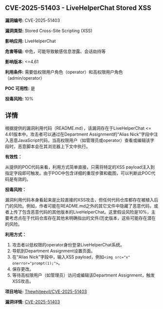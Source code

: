 ## CVE-2025-51403 - LiveHelperChat Stored XSS

**漏洞编号:** CVE-2025-51403

**漏洞类型:** Stored Cross-Site Scripting (XSS)

**影响应用:** LiveHelperChat

**危害等级:** 中危，可能导致敏感信息泄露、会话劫持等

**影响版本:** <=4.61

**利用条件:** 需要低权限用户角色（operator）和高权限用户角色（admin/operator）

**POC 可用性:** 是

**投毒风险:** 10%

## 详情

根据提供的漏洞利用代码（README.md），该漏洞存在于LiveHelperChat <= 4.61版本中。攻击者可以通过在Department Assignment的“Alias Nick”字段中注入恶意JavaScript代码，当高权限用户（如管理员或operator）查看或编辑该字段时，恶意脚本会在其浏览器上下文中执行。 

**有效性：**

从提供的POC代码来看，利用方式简单直接，只需将特定的XSS payload注入到指定字段即可触发。由于POC中包含详细的重现步骤和截图，可以判断此POC代码是有效的。

**投毒风险：**

 漏洞利用代码本身看起来是比较直接的XSS攻击，但任何代码仓库都存在被植入后门的风险。例如，作者可能在README.md之外的其它文件中隐藏了恶意代码，或者上传了包含恶意代码的其他版本的LiveHelperChat。这里假设风险是10%，主要考虑点在于代码仓库存在其他未明确指出的文件/历史版本，这些可能存在潜在的风险。

**利用方式：**

1.  攻击者以低权限的operator身份登录LiveHelperChat系统。
2.  导航到Department Assignment设置页面。
3.  在“Alias Nick”字段中，输入XSS payload，例如`<img src="x" onerror="prompt(1);">`。
4.  保存更改。
5.  等待高权限用户（如管理员）访问或编辑该Department Assignment，触发XSS攻击。

**项目地址:** [Thewhiteevil/CVE-2025-51403](https://github.com/Thewhiteevil/CVE-2025-51403)

**漏洞详情:** [CVE-2025-51403](https://nvd.nist.gov/vuln/detail/CVE-2025-51403)
